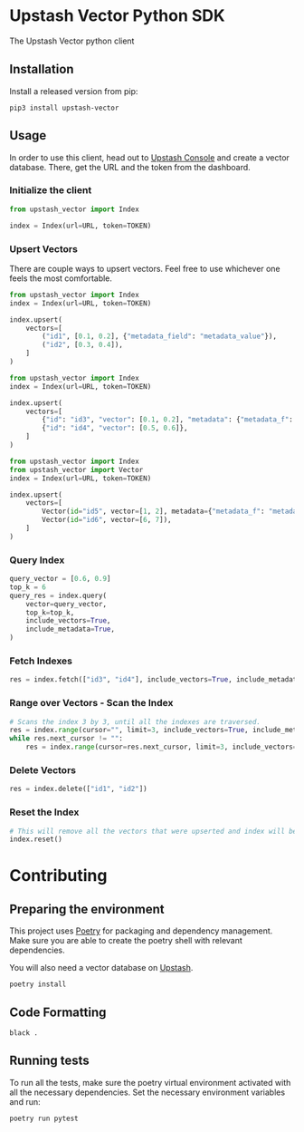 # Upstash Vector Python SDK
The Upstash Vector python client

## Installation

Install a released version from pip:
```shell
pip3 install upstash-vector
```

## Usage
In order to use this client, head out to [Upstash Console](https://console.upstash.com) and create a vector database. There, get the URL and the token from the dashboard.

### Initialize the client
```python
from upstash_vector import Index

index = Index(url=URL, token=TOKEN)
```

### Upsert Vectors
There are couple ways to upsert vectors. Feel free to use whichever one feels the most comfortable.

```python
from upstash_vector import Index
index = Index(url=URL, token=TOKEN)

index.upsert(
    vectors=[
        ("id1", [0.1, 0.2], {"metadata_field": "metadata_value"}),
        ("id2", [0.3, 0.4]),
    ]
)
```

```python
from upstash_vector import Index
index = Index(url=URL, token=TOKEN)

index.upsert(
    vectors=[
        {"id": "id3", "vector": [0.1, 0.2], "metadata": {"metadata_f": "metadata_v"}},
        {"id": "id4", "vector": [0.5, 0.6]},
    ]
)
```
```python
from upstash_vector import Index
from upstash_vector import Vector
index = Index(url=URL, token=TOKEN)

index.upsert(
    vectors=[
        Vector(id="id5", vector=[1, 2], metadata={"metadata_f": "metadata_v"}),
        Vector(id="id6", vector=[6, 7]),
    ]
)
```

### Query Index
```python
query_vector = [0.6, 0.9]
top_k = 6
query_res = index.query(
    vector=query_vector,
    top_k=top_k,
    include_vectors=True,
    include_metadata=True,
)
```

### Fetch Indexes
```python
res = index.fetch(["id3", "id4"], include_vectors=True, include_metadata=True)
```

### Range over Vectors - Scan the Index
```python
# Scans the index 3 by 3, until all the indexes are traversed.
res = index.range(cursor="", limit=3, include_vectors=True, include_metadata=True)
while res.next_cursor != "":
    res = index.range(cursor=res.next_cursor, limit=3, include_vectors=True, include_metadata=True)
```

### Delete Vectors
```python
res = index.delete(["id1", "id2"])
```

### Reset the Index
```python
# This will remove all the vectors that were upserted and index will be reset.
index.reset() 
```

# Contributing

## Preparing the environment
This project uses [Poetry](https://python-poetry.org) for packaging and dependency management. Make sure you are able to create the poetry shell with relevant dependencies.

You will also need a vector database on [Upstash](https://console.upstash.com/).

```commandline
poetry install 
```

## Code Formatting
```black .```

## Running tests
To run all the tests, make sure the poetry virtual environment activated with all 
the necessary dependencies. Set the necessary environment variables and run:

```bash
poetry run pytest
```
